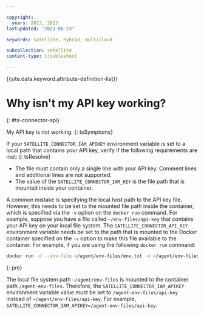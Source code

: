 ```yaml
---

copyright:
  years: 2023, 2023
lastupdated: "2023-06-23"

keywords: satellite, hybrid, multicloud

subcollection: satellite
content-type: troubleshoot

---
```


{{site.data.keyword.attribute-definition-list}}

# Why isn't my API key working?
{: #ts-connector-api}


My API key is not working.
{: tsSymptoms}

If your `SATELLITE_CONNECTOR_IAM_APIKEY` environment variable is set to a local path that contains your API key, verify if the following requirements are met:
{: tsResolve}

- The file must contain only a single line with your API key. Comment lines and additional lines are not supported.
- The value of the `SATELLITE_CONNECTOR_IAM_KEY` is the file path that is mounted inside your container. 
  
A common mistake is specifying the local host path to the API key file. However, this needs to be set to the mounted file path inside the container, which is specified via the `-v` option on the `docker run` command. For example, suppose you have a file called `~/env-files/api-key` that contains your API key on your local file system. The `SATELLITE_CONNECTOR_API_KEY` environment variable needs be set to the path that is mounted to the Docker container specified on the `-v` option to make this file available to the container. For example, if you are using the following `docker run` command:

```sh
docker run -d --env-file ~/agent/env-files/env.txt -v ~/agent/env-files:/agent-env-files icr.io/ibm/satellite-connector/satellite-connector-agent:v1.0.3
```
{: pre}
  
The local file system path `~/agent/env-files` is mounted to the container path `/agent-env-files`. Therefore, the `SATELLITE_CONNECTOR_IAM_APIKEY` environment variable value must be set to `/agent-env-files/api-key` instead of `~/agent/env-files/api-key`. For example, `SATELLITE_CONNECTOR_IAM_APIKEY=/agent-env-files/api-key`.





